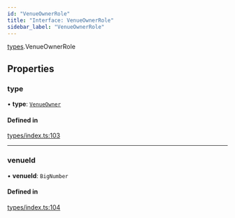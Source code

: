 ```yaml
---
id: "VenueOwnerRole"
title: "Interface: VenueOwnerRole"
sidebar_label: "VenueOwnerRole"
---
```


[types](../../../modules/Types/Types.md).VenueOwnerRole

## Properties

### type

• **type**: [`VenueOwner`](../../../enums/Types/RoleType/RoleType.md#venueowner)

#### Defined in

[types/index.ts:103](https://github.com/PolymeshAssociation/polymesh-sdk/blob/d4e2c127f/src/types/index.ts#L103)

___

### venueId

• **venueId**: `BigNumber`

#### Defined in

[types/index.ts:104](https://github.com/PolymeshAssociation/polymesh-sdk/blob/d4e2c127f/src/types/index.ts#L104)
